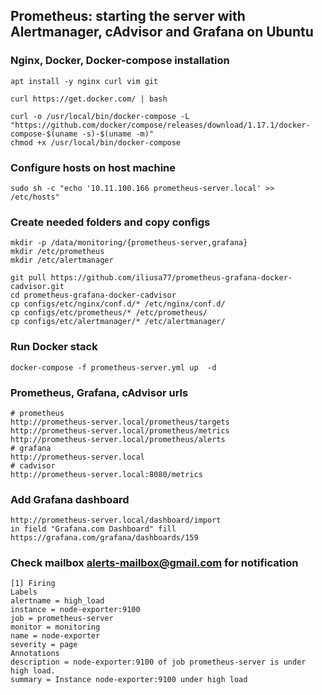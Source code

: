 ## Prometheus: starting the server with Alertmanager, cAdvisor and Grafana on Ubuntu

###  Nginx, Docker, Docker-compose installation
```
apt install -y nginx curl vim git

curl https://get.docker.com/ | bash

curl -o /usr/local/bin/docker-compose -L "https://github.com/docker/compose/releases/download/1.17.1/docker-compose-$(uname -s)-$(uname -m)"
chmod +x /usr/local/bin/docker-compose
```

### Configure hosts on host machine
```
sudo sh -c "echo '10.11.100.166 prometheus-server.local' >> /etc/hosts"
```

### Create needed folders and copy configs
```
mkdir -p /data/monitoring/{prometheus-server,grafana}
mkdir /etc/prometheus
mkdir /etc/alertmanager

git pull https://github.com/iliusa77/prometheus-grafana-docker-cadvisor.git
cd prometheus-grafana-docker-cadvisor
cp configs/etc/nginx/conf.d/* /etc/nginx/conf.d/
cp configs/etc/prometheus/* /etc/prometheus/
cp configs/etc/alertmanager/* /etc/alertmanager/
```

### Run Docker stack
```
docker-compose -f prometheus-server.yml up  -d
```

### Prometheus, Grafana, cAdvisor urls
```
# prometheus
http://prometheus-server.local/prometheus/targets
http://prometheus-server.local/prometheus/metrics
http://prometheus-server.local/prometheus/alerts
# grafana
http://prometheus-server.local
# cadvisor
http://prometheus-server.local:8080/metrics
```

### Add Grafana dashboard 
```
http://prometheus-server.local/dashboard/import
in field "Grafana.com Dashboard" fill https://grafana.com/grafana/dashboards/159
```

### Check mailbox alerts-mailbox@gmail.com for notification
```
[1] Firing
Labels
alertname = high_load
instance = node-exporter:9100
job = prometheus-server
monitor = monitoring
name = node-exporter
severity = page
Annotations
description = node-exporter:9100 of job prometheus-server is under high load.
summary = Instance node-exporter:9100 under high load
```

